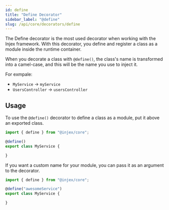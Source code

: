 ```yaml
---
id: define
title: "Define Decorator"
sidebar_label: "@define"
slug: /api/core/decorators/define
---
```


The Define decorator is the most used decorator when working with the Injex framework. With this decorator, you define and register a class as a module inside the runtime container.

When you decorate a class with `@define()`, the class's name is transformed into a camel-case, and this will be the name you use to inject it.

For exmpale:

- `MyService` -> `myService`
- `UsersController` -> `usersController`

## Usage

To use the `@define()` decorator to define a class as a module, put it above an exported class.

```ts {3}
import { define } from "@injex/core";

@define()
export class MyService {

}
```

If you want a custom name for your module, you can pass it as an argument to the decorator.

```ts {3}
import { define } from "@injex/core";

@define("awesomeService")
export class MyService {

}
```